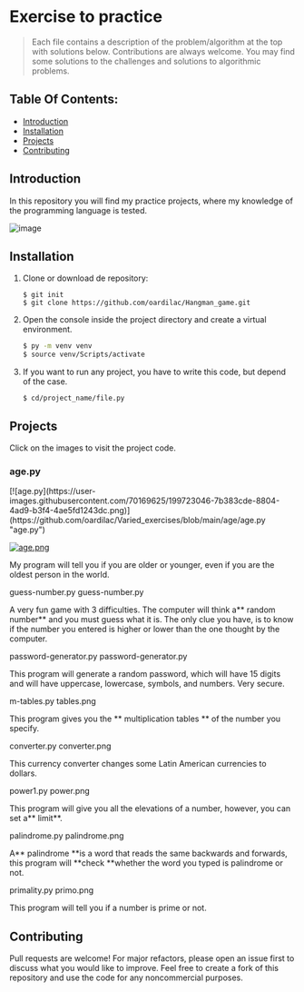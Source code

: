 # Exercise to practice
> Each file contains a description of the problem/algorithm at the top with solutions below. Contributions are always welcome. You may find some solutions to the challenges and solutions to algorithmic problems. 


## Table Of Contents:
 - [Introduction](#introduction)
 - [Installation](#installation)
 - [Projects](#projects)
 - [Contributing](#contributing)

## Introduction
In this repository you will find my practice projects, where my knowledge of the programming language is tested.

![image](https://user-images.githubusercontent.com/70169625/199720662-fadd180f-24af-4f20-811d-f153471f7002.png)

## Installation
1. Clone or download de repository:
    ```
    $ git init
    $ git clone https://github.com/oardilac/Hangman_game.git
    ```

2. Open the console inside the project directory and create a virtual environment.
    ```bash
    $ py -m venv venv
    $ source venv/Scripts/activate
    ```

3. If you want to run any project, you have to write this code, but depend of the case.
    ```
    $ cd/project_name/file.py
    ```

## Projects
Click on the images to visit the project code.

<h3>age.py</h3>
[![age.py](https://user-images.githubusercontent.com/70169625/199723046-7b383cde-8804-4ad9-b3f4-4ae5fd1243dc.png)](https://github.com/oardilac/Varied_exercises/blob/main/age/age.py "age.py")

[![age.png](https://user-images.githubusercontent.com/70169625/199723046-7b383cde-8804-4ad9-b3f4-4ae5fd1243dc.png)](https://github.com/oardilac/Varied_exercises/blob/main/age/age.py)

My program will tell you if you are older or younger, even if you are the oldest person in the world.

guess-number.py
guess-number.py

A very fun game with 3 difficulties. The computer will think a** random number** and you must guess what it is. The only clue you have, is to know if the number you entered is higher or lower than the one thought by the computer.

password-generator.py
password-generator.py

This program will generate a random password, which will have 15 digits and will have uppercase, lowercase, symbols, and numbers. Very secure.

m-tables.py
tables.png

This program gives you the ** multiplication tables ** of the number you specify.

converter.py
converter.png

This currency converter changes some Latin American currencies to dollars.

power1.py
power.png

This program will give you all the elevations of a number, however, you can set a** limit**.

palindrome.py
palindrome.png

A** palindrome **is a word that reads the same backwards and forwards, this program will **check **whether the word you typed is palindrome or not.

primality.py
primo.png

This program will tell you if a number is prime or not.


## Contributing
Pull requests are welcome! For major refactors, please open an issue first to discuss what you would like to improve. Feel free to create a fork of this repository and use the code for any noncommercial purposes.
